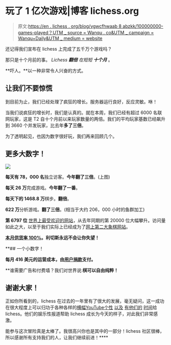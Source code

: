 # 玩了 1 亿次游戏|博客 lichess.org

> 原文:[https://en . lichess . org/blog/vgwcfhwaab 8 abzkk/100000000-games-played？UTM _ source = Wanqu . co&UTM _ campaign = Wanqu+Daily&UTM _ medium = website](https://en.lichess.org/blog/VgwCfhwAAB8AbzkK/100000000-games-played?utm_source=wanqu.co&utm_campaign=Wanqu+Daily&utm_medium=website)

还记得我们宣布在 lichess 上完成了五千万个游戏吗？

那只是十个月前的事。 *Lichess* ***翻倍*** *在短短* ***十个月*** 。

**吓人。**以一种非常令人兴奋的方式。

## 让我们不要惊慌

到目前为止，我们已经处理了疯狂的增长。服务器运行良好，反应灵敏。咻！

当我们说疯狂的增长时，我们是认真的。就在本周，我们已经有超过 6000 名联网玩家，这是 T2 自十个月前以来玩家数量的两倍。我们的平均玩家基数已经飙升到 3660 个并发玩家，比去年**多了三倍**。

为了透明起见，也因为数字很好玩，我们再来回顾几个。

## 更多大数字！

![](../Images/0102c27c118fa2122c4d65340b671f60.png)

**每天有 78，000 名**独立访客。**今年翻了三倍**。(上图)

**每天 26 万**完成游戏。**今年翻了一番**。

**每天下的 1468.8 万**棋步。**翻倍**。

**622 万**分析游戏。**翻了三倍**。(相当于大约 206，000 小时的鱼群加工)

**第 6797 位** [世界上最受欢迎的网站](http://www.alexa.com/siteinfo/lichess.org)，从去年同期的第 20000 位大幅攀升。访问量如此之大，以至于我们实际上已经成为了[网上第二大象棋网站](http://chess-links.org)。

**[本月供货率 100%](http://stats.pingdom.com/njl4f4l7e97r/454552/2015/09)。利切斯永远不会让你失望！**

 **## 一个小数字！

**每月 416 美元的运营成本，由[用户捐款](//lichess.org/donate)支付。**

 **谁需要广告和付费墙？我们对世界说:**棋可以自由纯粹！**

## 谢谢大家！

正如你所看到的，lichess 在过去的一年里有了很大的发展，毫无疑问，这一成功在很大程度上可以归功于各种各样的[横幅](//lichess.org/@/Chesswhiz)[YouTube](//lichess.org/@/Kingscrusher-YouTube)[个性](//lichess.org/@/Chess-Network) [以及](//lichess.org/@/jlhammer) [有](//lichess.org/@/chessexplained)[他们的](//lichess.org/@/ZugAddict) [时间](//lichess.org/@/chess4life23)给 lichess。他们的娱乐性报道帮助 lichess 成长为今天的样子，对此我们非常感激。

能参与这次冒险真是太棒了。我很高兴你也是其中的一部分！lichess 社区很棒，所以感谢所有支持我们的人，让我们继续前进！****